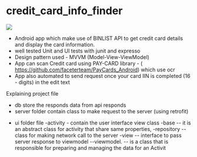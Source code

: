 # credit_card_info_finder

![](ezgif.com-gif-maker.gif)


* Android app which make use of  BINLIST API  to get credit card details and display the card information.
* well tested Unit and UI tests with junit and expresso  
* Design pattern used - MVVM (Model-View-ViewModel) 
* App can scan Credit card using PAY-CARD library - ( https://github.com/faceterteam/PayCards_Android) which use ocr
* App also automated to send request once your card IIN is completed (16 - digits) in the edit text

Explaining project file
- db store the responds data from api responds
- server folder contain class to make request to the server (using retrofit)

* ui folder file
-activity - contain the user interface view class
-base    -- it is an abstract class for activity that share same properties,
-repository -- class for making network call to the server
-view -- interface  to pass server response to viewmodel
--viewmodel. -- is a class that is responsible for preparing and managing the data for an Activit



